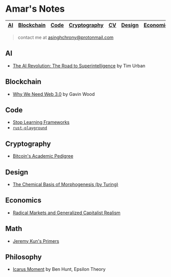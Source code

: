 # Amar's Notes

| [AI](./AI) | [Blockchain](./Blockchain) | [Code](./Code) | [Cryptography](./Cryptography) | [CV](./CV) | [Design](./Design) | [Economics](./Economics) | [Math](./Math) | [Philosophy](./Philosophy) | [Website](https://amarsingh.xyz) |
| ------------- | ------------- | ------------- | ------------- | ------------- | ------------- | ------------- |   ------------- | ------------- | ------------- |

> contact me at <asinghchrony@protonmail.com>

## AI

* [The AI Revolution: The Road to Superintelligence](https://waitbutwhy.com/2015/01/artificial-intelligence-revolution-1.html) by Tim Urban

## Blockchain

* [Why We Need Web 3.0](https://medium.com/@gavofyork/why-we-need-web-3-0-5da4f2bf95ab) by Gavin Wood

## Code

* [Stop Learning Frameworks](https://sizovs.net/2018/12/17/stop-learning-frameworks/)
* [`rust-playground`](https://github.com/AmarRSingh/rust-playground)

## Cryptography

* [Bitcoin's Academic Pedigree](https://queue.acm.org/detail.cfm?id=3136559)

## Design

* [The Chemical Basis of Morphogenesis (by Turing)](https://en.wikipedia.org/wiki/The_Chemical_Basis_of_Morphogenesis)

## Economics

* [Radical Markets and Generalized Capitalist Realism](https://medium.com/radicalxchange/radical-markets-and-generalized-capitalist-realism-16213b71ed8)

## Math

* [Jeremy Kun's Primers](https://jeremykun.com/primers/)

## Philosophy

* [Icarus Moment](https://www.epsilontheory.com/the-icarus-moment/) by Ben Hunt, Epsilon Theory